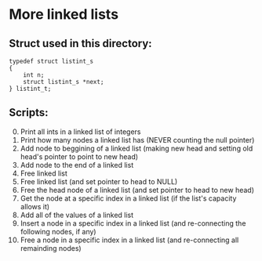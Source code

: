 # More linked lists
## Struct used in this directory:
```
typedef struct listint_s
{
    int n;
    struct listint_s *next;
} listint_t;
```
## Scripts:
0. Print all ints in a linked list of integers
1. Print how many nodes a linked list has (NEVER counting the null pointer)
2. Add node to beggining of a linked list (making new head and setting old head's pointer to point to new head)
3. Add node to the end of a linked list
4. Free linked list
5. Free linked list (and set pointer to head to NULL)
6. Free the head node of a linked list (and set pointer to head to new head)
7. Get the node at a specific index in a linked list (if the list's capacity allows it)
8. Add all of the values of a linked list
9. Insert a node in a specific index in a linked list (and re-connecting the following nodes, if any)
10. Free a node in a specific index in a linked list (and re-connecting all remainding nodes)


